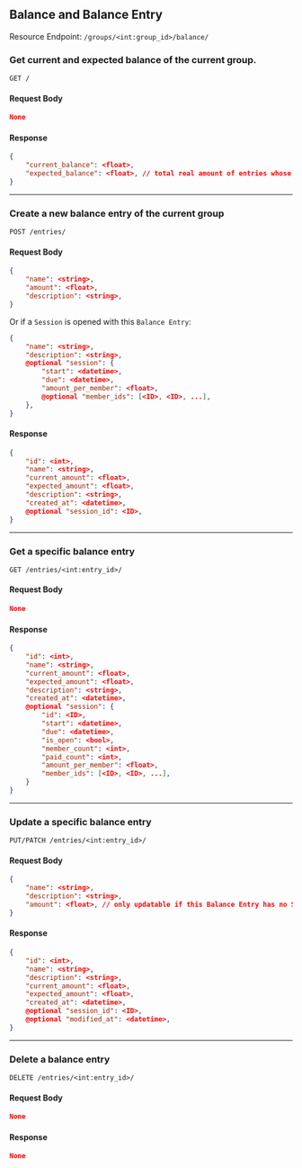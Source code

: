 ## Balance and Balance Entry

Resource Endpoint: `/groups/<int:group_id>/balance/`

### Get current and expected balance of the current group.

`GET /`

#### Request Body

```json
None
```

#### Response

```json
{
    "current_balance": <float>,
    "expected_balance": <float>, // total real amount of entries whose session is closed or not set + total expected amount of entries whose session is open
}
```

---

### Create a new balance entry of the current group

`POST /entries/`

#### Request Body

```json
{
    "name": <string>,
    "amount": <float>,
    "description": <string>,
}
```

Or if a `Session` is opened with this `Balance Entry`:

```json
{
    "name": <string>,
    "description": <string>,
    @optional "session": {
        "start": <datetime>,
        "due": <datetime>,
        "amount_per_member": <float>,
        @optional "member_ids": [<ID>, <ID>, ...],
    },
}
```


#### Response

```json
{
    "id": <int>,
    "name": <string>,
    "current_amount": <float>,
    "expected_amount": <float>,
    "description": <string>,
    "created_at": <datetime>,
    @optional "session_id": <ID>,
}
```

---

### Get a specific balance entry

`GET /entries/<int:entry_id>/`

#### Request Body

```json
None
```

#### Response

```json
{
    "id": <int>,
    "name": <string>,
    "current_amount": <float>,
    "expected_amount": <float>,
    "description": <string>,
    "created_at": <datetime>,
    @optional "session": {
        "id": <ID>,
        "start": <datetime>,
        "due": <datetime>,
        "is_open": <bool>,
        "member_count": <int>,
        "paid_count": <int>,
        "amount_per_member": <float>,
        "member_ids": [<ID>, <ID>, ...],
    }
}
```

---

### Update a specific balance entry

`PUT/PATCH /entries/<int:entry_id>/`

#### Request Body

```json
{
    "name": <string>,
    "description": <string>,
    "amount": <float>, // only updatable if this Balance Entry has no Session
}
```

#### Response

```json
{
    "id": <int>,
    "name": <string>,
    "description": <string>,
    "current_amount": <float>,
    "expected_amount": <float>,
    "created_at": <datetime>,
    @optional "session_id": <ID>,
    @optional "modified_at": <datetime>,
}
```

---

### Delete a balance entry

`DELETE /entries/<int:entry_id>/`

#### Request Body

```json
None
```

#### Response

```json
None
```
